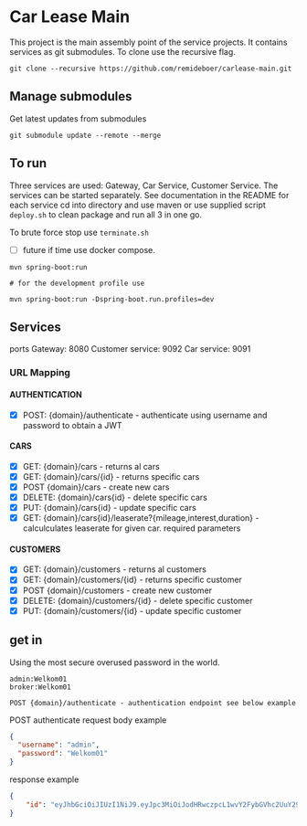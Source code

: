 # Car Lease Main

This project is the main assembly point of the service projects. It contains services as git submodules. To clone use
the recursive flag.

```
git clone --recursive https://github.com/remideboer/carlease-main.git
```

## Manage submodules

Get latest updates from submodules

````
git submodule update --remote --merge
````

## To run

Three services are used: Gateway, Car Service, Customer Service. The services can be started separately. See
documentation in the README for each service cd into directory and use maven or use supplied script ```deploy.sh``` to
clean package and run all 3 in one go.

To brute force stop use ```terminate.sh```

- [ ] future if time use docker compose.

```shell
mvn spring-boot:run

# for the development profile use

mvn spring-boot:run -Dspring-boot.run.profiles=dev

```

## Services

ports Gateway: 8080 Customer service: 9092 Car service: 9091

### URL Mapping

#### AUTHENTICATION

- [x] POST:   {domain}/authenticate - authenticate using username and password to obtain a JWT

#### CARS

- [x] GET:    {domain}/cars - returns al cars
- [x] GET:    {domain}/cars/{id} - returns specific cars
- [x] POST {domain}/cars - create new cars
- [x] DELETE: {domain}/cars{id} - delete specific cars
- [x] PUT:    {domain}/cars{id} - update specific cars
- [x] GET:    {domain}/cars{id}/leaserate?{mileage,interest,duration} - calculculates leaserate for given car. required
  parameters

#### CUSTOMERS

- [x] GET:    {domain}/customers - returns al customers
- [x] GET:    {domain}/customers/{id} - returns specific customer
- [x] POST {domain}/customers - create new customer
- [x] DELETE: {domain}/customers/{id} - delete specific customer
- [x] PUT:    {domain}/customers/{id} - update specific customer

## get in

Using the most secure overused password in the world.

```
admin:Welkom01
broker:Welkom01
```

```
POST {domain}/authenticate - authentication endpoint see below example 
```

POST authenticate request body example

```json
{
  "username": "admin",
  "password": "Welkom01"
}
```

response example

```json
{
    "id": "eyJhbGciOiJIUzI1NiJ9.eyJpc3MiOiJodHRwczpcL1wvY2FybGVhc2UuY29tIiwic3ViIjoiYWRtaW4iLCJleHAiOjE2MjQwMzQzMTB9.BJ1CLXOpVjnTv8uEmjUgw6yrzMJhIzMOvqHsZKN0Av4"
}
```

